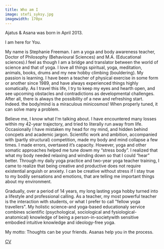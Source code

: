 ```yaml
---
title: Who am I
image: stefi_syksy.jpg
imagewidth: 170px
---
```

Ajatus & Asana was born in April 2013.

I am here for You. 

My name is Stephanie Freeman. I am a yoga and body awareness teacher, Doctor of Philosophy (Behavioural Sciences) and M.A. (Educational sciences).I feel as though I am a bridge and translator between the world of science and that of yoga. I love  all things spiritual, yoga, meditation, animals, books, drums and my new hobby climbing (bouldering). My passion is learning. I have been a teacher of physical exercise in some form or another since 1989, and have always experienced things highly somatically. As I travel this life, I try to keep my eyes and hearth open, and see upcoming obstacles and contradictions as developmental challenges. After all, there is always the possibility of a new and refreshing start. Indeed. the body/mind is a miraculous minicosmos! When properly tuned, it can solve many a problem.

Believe me, I know what I'm talking about. I have encountered many losses within my 42-year trajectory, and tried to literally run away from life. Occasionally I have mistaken my head for my mind, and hidden behind concpets and academic jargon. Scientific work and ambition, accompanied with (partly structural) competition, made my body and mind collapse a few times.  I made errors, overtaxed it’s capacity. However, yoga and other somatic approaches helped me tune dowm my “stress body”. I realized that what my body needed relaxing and winding down so that I could “hear” better. Through my daily yoga practice  and two-year yoga teacher training, I came to realize that being creative and productive does not require existential anguish or anxiety. I can be creative without stress if I stay true to my bodily sensations and emotions, that are telling me important things about my environment.  

Gradually, over a period of 14 years, my long lasting yoga hobby turned into a lifestyle and professional calling. As a teacher, my most powerful teacher is the interaction with students, or what I  prefer to call "fellow yoga travellers".
My holistic science-and yoga-based educationaly service combines scientific (psychological, sociological and fysiological-anatomical) knowledge of being a person-in-societywith sensitive embodied
intuitive knowledge and ideology-free yoga. 

My motto: Thoughts can be your friends. Asanas help you in the process.

[CV](cv.html)
